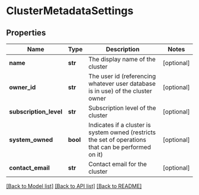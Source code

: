 # ClusterMetadataSettings

## Properties
Name | Type | Description | Notes
------------ | ------------- | ------------- | -------------
**name** | **str** | The display name of the cluster | [optional] 
**owner_id** | **str** | The user id (referencing whatever user database is in use) of the cluster owner | [optional] 
**subscription_level** | **str** | Subscription level of the cluster | [optional] 
**system_owned** | **bool** | Indicates if a cluster is system owned (restricts the set of operations that can be performed on it) | [optional] 
**contact_email** | **str** | Contact email for the cluster | [optional] 

[[Back to Model list]](../README.md#documentation-for-models) [[Back to API list]](../README.md#documentation-for-api-endpoints) [[Back to README]](../README.md)


